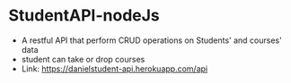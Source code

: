 # StudentAPI-nodeJs
* A restful API that perform CRUD operations on Students' and courses' data
* student can take or drop courses
* Link: https://danielstudent-api.herokuapp.com/api
